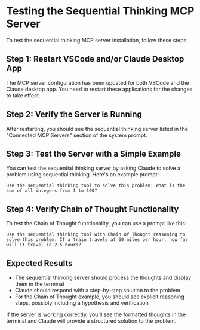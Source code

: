 # Testing the Sequential Thinking MCP Server

To test the sequential thinking MCP server installation, follow these steps:

## Step 1: Restart VSCode and/or Claude Desktop App
The MCP server configuration has been updated for both VSCode and the Claude desktop app. You need to restart these applications for the changes to take effect.

## Step 2: Verify the Server is Running
After restarting, you should see the sequential thinking server listed in the "Connected MCP Servers" section of the system prompt.

## Step 3: Test the Server with a Simple Example
You can test the sequential thinking server by asking Claude to solve a problem using sequential thinking. Here's an example prompt:

```
Use the sequential thinking tool to solve this problem: What is the sum of all integers from 1 to 100?
```

## Step 4: Verify Chain of Thought Functionality
To test the Chain of Thought functionality, you can use a prompt like this:

```
Use the sequential thinking tool with Chain of Thought reasoning to solve this problem: If a train travels at 60 miles per hour, how far will it travel in 2.5 hours?
```

## Expected Results
- The sequential thinking server should process the thoughts and display them in the terminal
- Claude should respond with a step-by-step solution to the problem
- For the Chain of Thought example, you should see explicit reasoning steps, possibly including a hypothesis and verification

If the server is working correctly, you'll see the formatted thoughts in the terminal and Claude will provide a structured solution to the problem.
